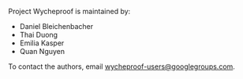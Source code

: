 Project Wycheproof is maintained by:
- Daniel Bleichenbacher
- Thai Duong
- Emilia Kasper
- Quan Nguyen

To contact the authors, email wycheproof-users@googlegroups.com.
